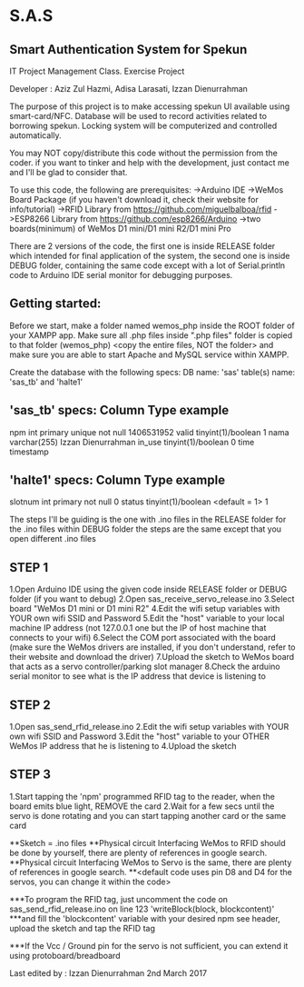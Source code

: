 # S.A.S
Smart Authentication System for Spekun
-------------------------------------------
IT Project Management Class. 
Exercise Project

Developer : Aziz Zul Hazmi, Adisa Larasati, Izzan Dienurrahman

The purpose of this project is to make accessing spekun UI available using smart-card/NFC.
Database will be used to record activities related to borrowing spekun.
Locking system will be computerized and controlled automatically.

You may NOT copy/distribute this code without the permission from the coder.
if you want to tinker and help with the development, just contact me and I'll be glad
to consider that.

To use this code, the following are prerequisites:
->Arduino IDE
->WeMos Board Package (if you haven't download it, check their website for info/tutorial)
->RFID Library from https://github.com/miguelbalboa/rfid
->ESP8266 Library from https://github.com/esp8266/Arduino
->two boards(minimum) of WeMos D1 mini/D1 mini R2/D1 mini Pro

There are 2 versions of the code, the first one is inside RELEASE folder which intended for final application
of the system, the second one is inside DEBUG folder, containing the same code except with a lot of Serial.println
code to Arduino IDE serial monitor for debugging purposes.

Getting started:
-------------------------------------------
Before we start, make a folder named wemos_php inside the ROOT folder of your XAMPP app.
Make sure all .php files inside ".php files" folder is copied to that folder (wemos_php) <copy the entire files, NOT the folder>
and make sure you are able to start Apache and MySQL service within XAMPP.

Create the database with the following specs:
DB name: 'sas' 
table(s) name: 'sas_tb' and 'halte1'

'sas_tb' specs:
Column	Type						example
--------------------------------------------------------------------------------------
npm 	int primary unique not null			1406531952
valid	tinyint(1)/boolean				1
nama	varchar(255)					Izzan Dienurrahman
in_use	tinyint(1)/boolean				0
time	timestamp <on update CURRENT_TIMESTAMP>		<no need to specify>

'halte1' specs:
Column	Type						example
--------------------------------------------------------------------------------------
slotnum int primary not null 				0
status	tinyint(1)/boolean <default = 1>		1				

The steps I'll be guiding is the one with .ino files in the RELEASE folder
for the .ino files within DEBUG folder the steps are the same except that
you open different .ino files

STEP 1
-------------------------------------------
1.Open Arduino IDE using the given code inside RELEASE folder or DEBUG folder (if you want to debug)
2.Open sas_receive_servo_release.ino 
3.Select board "WeMos D1 mini or D1 mini R2"
4.Edit the wifi setup variables with YOUR own wifi SSID and Password
5.Edit the "host" variable to your local machine IP address (not 127.0.0.1 one but the IP of host machine that connects to your wifi)
6.Select the COM port associated with the board (make sure the WeMos drivers are installed, if you don't understand, refer to their website and download the driver)
7.Upload the sketch to WeMos board that acts as a servo controller/parking slot manager
8.Check the arduino serial monitor to see what is the IP address that device is listening to

STEP 2
-------------------------------------------
1.Open sas_send_rfid_release.ino
2.Edit the wifi setup variables with YOUR own wifi SSID and Password
3.Edit the "host" variable to your OTHER WeMos IP address that he is listening to
4.Upload the sketch

STEP 3
-------------------------------------------
1.Start tapping the 'npm' programmed RFID tag to the reader, when the board emits blue light, REMOVE the card
2.Wait for a few secs until the servo is done rotating and you can start tapping another card or the same card

**Sketch = .ino files <basically the code itself>
**Physical circuit Interfacing WeMos to RFID should be done by yourself, there are plenty of references in google search. 
**Physical circuit Interfacing WeMos to Servo is the same, there are plenty of references in google search. 
**<default code uses pin D8 and D4 for the servos, you can change it within the code>

***To program the RFID tag, just uncomment the code on sas_send_rfid_release.ino on line 123 'writeBlock(block, blockcontent)'  
***and fill the 'blockcontent' variable with your desired npm see <RFID SETUP VARIABLES> header, upload the sketch and tap the RFID tag
   
***If the Vcc / Ground pin for the servo is not sufficient, you can extend it using protoboard/breadboard

Last edited by : Izzan Dienurrahman 2nd March 2017
